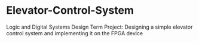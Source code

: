 # Elevator-Control-System
Logic and Digital Systems Design Term Project: Designing a simple elevator control system and implementing it on the FPGA device
